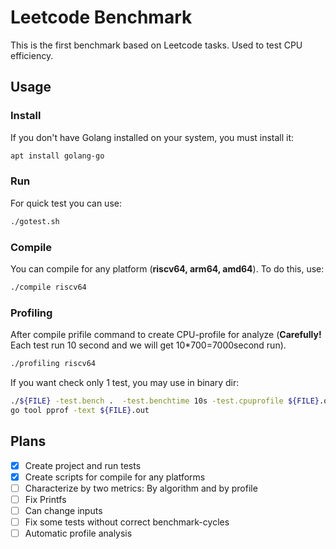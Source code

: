 # Leetcode Benchmark
This is the first benchmark based on Leetcode tasks. Used to test CPU efficiency.

## Usage

### Install
If you don't have Golang installed on your system, you must install it:

```bash
apt install golang-go
```

### Run
For quick test you can use:

```bash
./gotest.sh
```

### Compile
You can compile for any platform (**riscv64, arm64, amd64**). To do this, use:

```bash
./compile riscv64
```

### Profiling
After compile prifile command to create CPU-profile for analyze (**Carefully!** Each test run 10 second and we will get 10*700=7000second run).
```bash
./profiling riscv64
```
If you want check only 1 test, you may use in binary dir:
```bash
./${FILE} -test.bench .  -test.benchtime 10s -test.cpuprofile ${FILE}.out
go tool pprof -text ${FILE}.out
```

 
## Plans
- [x] Create project and run tests
- [x] Create scripts for compile for any platforms
- [ ] Characterize by two metrics: By algorithm and by profile 
- [ ] Fix Printfs
- [ ] Can change inputs
- [ ] Fix some tests without correct benchmark-cycles
- [ ] Automatic profile analysis
